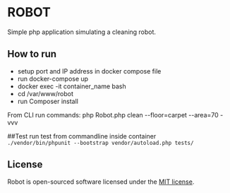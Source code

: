 # ROBOT

Simple php application simulating a cleaning robot.
 
## How to run

- setup port and IP address in docker compose file
- run docker-compose up
- docker exec -it container_name bash  
- cd /var/www/robot
- run Composer install

From CLI run commands:
php Robot.php clean --floor=carpet --area=70 -vvv

##Test
run test from commandline inside container<br/>
`./vendor/bin/phpunit --bootstrap vendor/autoload.php tests/`

## License
Robot is open-sourced software licensed under the [MIT license](https://opensource.org/licenses/MIT).
